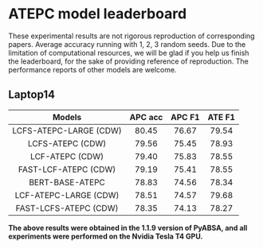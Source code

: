 # ATEPC model leaderboard

These experimental results are not rigorous reproduction of corresponding papers. Average accuracy running with 1, 2, 3 random seeds. Due to the limitation of computational resources, we will be glad if you help us finish the leaderboard, for the sake of providing reference of reproduction. The performance reports of other models are welcome.

## Laptop14 
|         Models       | APC acc |  APC F1 | ATE F1 | 
| :------------------: | :------------: | :-----------: |:------------:|
| LCFS-ATEPC-LARGE (CDW)|    80.45       |      76.67    |    79.54     |
| LCFS-ATEPC (CDW)|    79.56     |     75.45    |    78.93     |
| LCF-ATEPC (CDW)|    79.40      |      75.83    |    78.55     |
| FAST-LCF-ATEPC (CDW)|    79.19      |      75.41    |    78.55     |
| BERT-BASE-ATEPC|    78.83      |      74.56    |    78.34     |
| LCF-ATEPC-LARGE (CDW)|    78.51      |      74.57    |    79.68     |
| FAST-LCFS-ATEPC (CDW)|    78.35      |      74.13    |    78.27    |

**The above results were obtained in the 1.1.9 version of PyABSA, and all experiments were performed on the Nvidia Tesla T4 GPU.**
